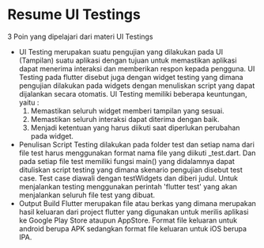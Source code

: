 # Resume UI Testings

3 Poin yang dipelajari dari materi UI Testings

- UI Testing merupakan suatu pengujian yang dilakukan pada UI (Tampilan) suatu aplikasi dengan tujuan untuk memastikan aplikasi dapat menerima interaksi dan memberikan respon kepada pengguna. UI Testing pada flutter disebut juga dengan widget testing yang dimana pengujian dilakukan pada widgets dengan menuliskan script yang dapat dijalankan secara otomatis. UI Testing memiliki beberapa keuntungan, yaitu :
    1. Memastikan seluruh widget memberi tampilan yang sesuai.
    2. Memastikan seluruh interaksi dapat diterima dengan baik.
    3. Menjadi ketentuan yang harus diikuti saat diperlukan perubahan pada widget.
- Penulisan Script Testing dilakukan pada folder test dan setiap nama dari file test harus menggunakan format nama file yang diikuti _test.dart. Dan pada setiap file test memiliki fungsi main() yang didalamnya dapat dituliskan script testing yang dimana skenario pengujian disebut test case. Test case diawali dengan testWidgets dan diberi judul. Untuk menjalankan testing menggunakan perintah 'flutter test' yang akan menjalankan seluruh file test yang dibuat.
- Output Build Flutter merupakan file atau berkas yang dimana merupakan hasil keluaran dari project flutter yang digunakan untuk merilis aplikasi ke Google Play Store ataupun AppStore. Format file keluaran untuk android berupa APK sedangkan format file keluaran untuk iOS berupa IPA.